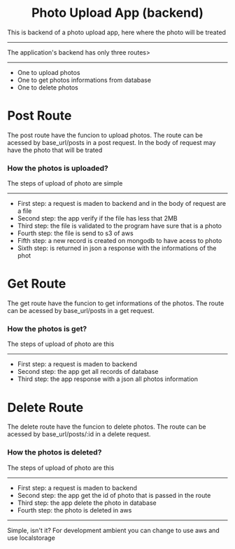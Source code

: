 <h1 align="center">Photo Upload App (backend)</h1>
<p>This is backend of a photo upload app, here where the photo will be treated</p>

---

<p>The application's backend has only three routes></p>

- - -
- One to upload photos
- One to get photos informations from database
- One to delete photos

# Post Route
<p>The post route have the funcion to upload photos. The route can be acessed by base_url/posts in a post request. In the body of request may have the photo that will be trated</p>

<h3>How the photos is uploaded?</h3>

<p>The steps of upload of photo are simple</p>

- - -
- First step: a request is maden to backend and in the body of request are a file
- Second step: the app verify if the file has less that 2MB
- Third step: the file is validated to the program have sure that is a photo
- Fourth step: the file is send to s3 of aws
- Fifth step: a  new record is created on mongodb to have acess to photo
- Sixth step: is returned in json a response with the informations of the phot

# Get Route
<p>The get route have the funcion to get informations of the photos. The route can be acessed by base_url/posts in a get request. </p>

<h3>How the photos is get?</h3>

<p>The steps of upload of photo are this</p>

- - -
- First step: a request is maden to backend
- Second step: the app get all records of database
- Third step: the app response with a json all photos information

# Delete Route
<p>The delete route have the funcion to delete photos. The route can be acessed by base_url/posts/:id in a delete request. </p>

<h3>How the photos is deleted?</h3>

<p>The steps of upload of photo are this</p>

- - -
- First step: a request is maden to backend
- Second step: the app get the id of photo that is passed in the route
- Third step: the app delete the photo in database 
- Fourth step: the photo is deleted in aws

---

<p>Simple, isn't it? For development ambient you can change to use aws and use localstorage</p>


